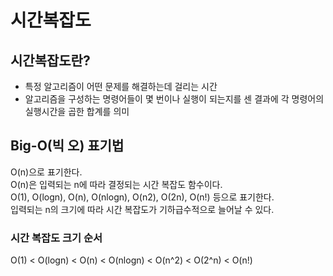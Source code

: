 # 시간복잡도

## 시간복잡도란?

- 특정 알고리즘이 어떤 문제를 해결하는데 걸리는 시간
- 알고리즘을 구성하는 명령어들이 몇 번이나 실행이 되는지를 센 결과에 각 명령어의 실행시간을 곱한 합계를 의미

## Big-O(빅 오) 표기법

O(n)으로 표기한다. <br>
O(n)은 입력되는 n에 따라 결정되는 시간 복잡도 함수이다. <br>
O(1), O(logn), O(n), O(nlogn), O(n2), O(2n), O(n!) 등으로 표기한다. <br>
입력되는 n의 크기에 따라 시간 복잡도가 기하급수적으로 늘어날 수 있다. <br>

### 시간 복잡도 크기 순서

O(1) < O(logn) < O(n) < O(nlogn) < O(n^2) < O(2^n) < O(n!)
